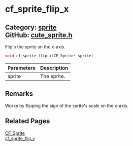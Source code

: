 [](../header.md ':include')

# cf_sprite_flip_x

Category: [sprite](/api_reference?id=sprite)  
GitHub: [cute_sprite.h](https://github.com/RandyGaul/cute_framework/blob/master/include/cute_sprite.h)  
---

Flip's the sprite on the x-axis.

```cpp
void cf_sprite_flip_x(CF_Sprite* sprite)
```

Parameters | Description
--- | ---
sprite | The sprite.

## Remarks

Works by flipping the sign of the sprite's scale on the x-axis.

## Related Pages

[CF_Sprite](/sprite/cf_sprite.md)  
[cf_sprite_flip_y](/sprite/cf_sprite_flip_y.md)  

